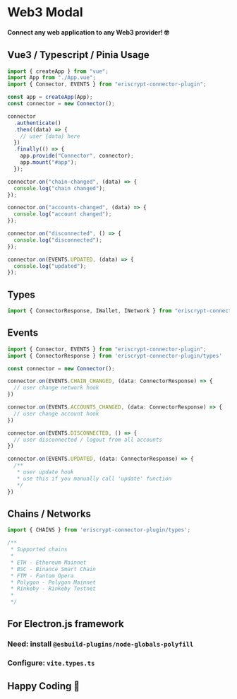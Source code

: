# Web3 Modal
#### Connect any web application to any Web3 provider! 🤓

## Vue3 / Typescript / Pinia Usage
```typescript
import { createApp } from "vue";
import App from "./App.vue";
import { Connector, EVENTS } from "eriscrypt-connector-plugin";

const app = createApp(App);
const connector = new Connector();

connector
  .authenticate()
  .then((data) => {
    // user {data} here
  })
  .finally(() => {
    app.provide("Connector", connector);
    app.mount("#app");
  });

connector.on("chain-changed", (data) => {
  console.log("chain changed");
});

connector.on("accounts-changed", (data) => {
  console.log("account changed");
});

connector.on("disconnected", () => {
  console.log("disconnected");
});

connector.on(EVENTS.UPDATED, (data) => {
  console.log("updated");
});

```

## Types
```typescript
import { ConnectorResponse, IWallet, INetwork } from "eriscrypt-connector-plugin/types";
```

## Events

```typescript
import { Connector, EVENTS } from "eriscrypt-connector-plugin";
import { ConnectorResponse } from 'eriscrypt-connector-plugin/types'

const connector = new Connector();

connector.on(EVENTS.CHAIN_CHANGED, (data: ConnectorResponse) => {
  // user change network hook
})

connector.on(EVENTS.ACCOUNTS_CHANGED, (data: ConnectorResponse) => {
  // user change account hook
})

connector.on(EVENTS.DISCONNECTED, () => {
  // user disconnected / logout from all accounts
})

connector.on(EVENTS.UPDATED, (data: ConnectorResponse) => {
  /**
   * user update hook
   * use this if you manually call 'update' function
   */
})
```

## Chains / Networks
```typescript
import { CHAINS } from 'eriscrypt-connector-plugin/types';

/**
 * Supported chains
 * 
 * ETH - Ethereum Mainnet
 * BSC - Binance Smart Chain
 * FTM - Fantom Opera
 * Polygon - Polygon Mainnet
 * Rinkeby - Rinkeby Testnet
 * 
 */
```

## For Electron.js framework
### Need: install `@esbuild-plugins/node-globals-polyfill`
### Configure: `vite.types.ts`

## Happy Coding 🙌